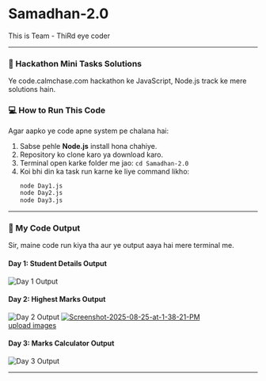 
# Samadhan-2.0

This is Team - ThiRd eye coder

---

### 🚀 Hackathon Mini Tasks Solutions

Ye code.calmchase.com hackathon ke JavaScript, Node.js track ke mere solutions hain.

### 💻 How to Run This Code

Agar aapko ye code apne system pe chalana hai:

1.  Sabse pehle **Node.js** install hona chahiye.
2.  Repository ko clone karo ya download karo.
3.  Terminal open karke folder me jao: `cd Samadhan-2.0`
4.  Koi bhi din ka task run karne ke liye command likho:
    ```sh
    node Day1.js
    node Day2.js
    node Day3.js
    ```

---

### 📸 My Code Output

Sir, maine code run kiya tha aur ye output aaya hai mere terminal me.

#### **Day 1: Student Details Output**

![Day 1 Output](https://i.ibb.co/Rd1PcP0/Screenshot-2025-08-25-at-1-35-37-PM.png)

#### **Day 2: Highest Marks Output**

![Day 2 Output](https://i.imgur.com/your-screenshot-link-2.png)
<a href="https://ibb.co/JWwzC2x9"><img src="https://i.ibb.co/mrVHStv3/Screenshot-2025-08-25-at-1-38-21-PM.png" alt="Screenshot-2025-08-25-at-1-38-21-PM" border="0"></a><br /><a target='_blank' href='https://imgbb.com/'>upload images</a><br />

#### **Day 3: Marks Calculator Output**

![Day 3 Output](https://i.imgur.com/your-screenshot-link-3.png)


---
